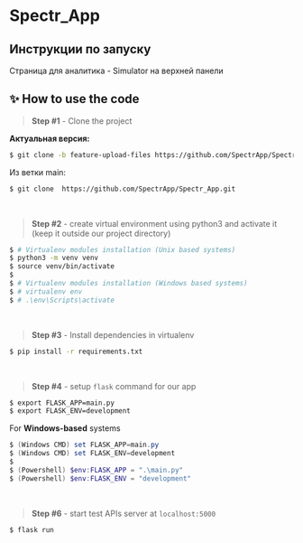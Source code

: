 # Spectr_App

## Инструкции по запуску

Страница для аналитика - Simulator на верхней панели

## ✨ How to use the code

> **Step #1** - Clone the project

**Актуальная версия:** 
```bash
$ git clone -b feature-upload-files https://github.com/SpectrApp/Spectr_App.git
```

Из ветки main:
```bash
$ git clone  https://github.com/SpectrApp/Spectr_App.git
```

<br />

> **Step #2** - create virtual environment using python3 and activate it (keep it outside our project directory)

```bash
$ # Virtualenv modules installation (Unix based systems)
$ python3 -m venv venv
$ source venv/bin/activate
$
$ # Virtualenv modules installation (Windows based systems)
$ # virtualenv env
$ # .\env\Scripts\activate
```

<br />

> **Step #3** - Install dependencies in virtualenv

```bash
$ pip install -r requirements.txt
```

<br />

> **Step #4** - setup `flask` command for our app

```bash
$ export FLASK_APP=main.py
$ export FLASK_ENV=development
```

 For **Windows-based** systems

```powershell
$ (Windows CMD) set FLASK_APP=main.py
$ (Windows CMD) set FLASK_ENV=development
$
$ (Powershell) $env:FLASK_APP = ".\main.py"
$ (Powershell) $env:FLASK_ENV = "development"
```

<br />

> **Step #6** - start test APIs server at `localhost:5000`

```bash
$ flask run
```

